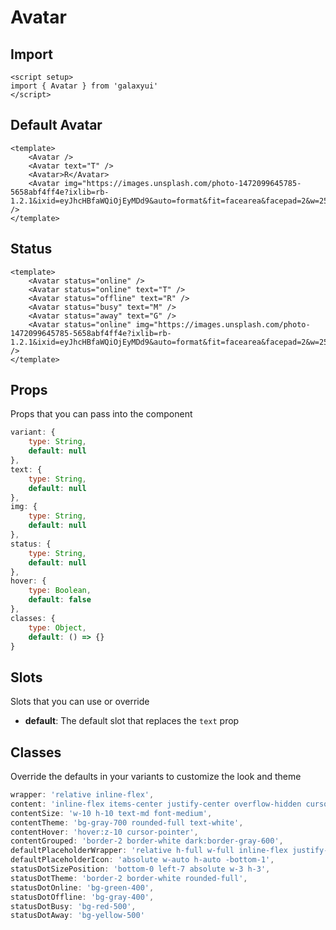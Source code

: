 <script setup>
import AvatarExample from './avatar/examples/AvatarExample.vue'
import AvatarStatusExample from './avatar/examples/AvatarStatusExample.vue'
</script>

# Avatar

## Import
```vue
<script setup>
import { Avatar } from 'galaxyui'
</script>
```

## Default Avatar

<AvatarExample />

```vue
<template>
    <Avatar />
    <Avatar text="T" />
    <Avatar>R</Avatar>
    <Avatar img="https://images.unsplash.com/photo-1472099645785-5658abf4ff4e?ixlib=rb-1.2.1&ixid=eyJhcHBfaWQiOjEyMDd9&auto=format&fit=facearea&facepad=2&w=256&h=256&q=80" />
</template>
```

## Status

<AvatarStatusExample />

```vue
<template>
    <Avatar status="online" />
    <Avatar status="online" text="T" />
    <Avatar status="offline" text="R" />
    <Avatar status="busy" text="M" />
    <Avatar status="away" text="G" />
    <Avatar status="online" img="https://images.unsplash.com/photo-1472099645785-5658abf4ff4e?ixlib=rb-1.2.1&ixid=eyJhcHBfaWQiOjEyMDd9&auto=format&fit=facearea&facepad=2&w=256&h=256&q=80" />
</template>
```

## Props
Props that you can pass into the component

```js
variant: {
    type: String,
    default: null
},
text: {
    type: String,
    default: null
},
img: {
    type: String,
    default: null
},
status: {
    type: String,
    default: null
},
hover: {
    type: Boolean,
    default: false
},
classes: {
    type: Object,
    default: () => {}
}
```

## Slots
Slots that you can use or override

- **default**: The default slot that replaces the `text` prop

## Classes
Override the defaults in your variants to customize the look and theme

```js
wrapper: 'relative inline-flex',
content: 'inline-flex items-center justify-center overflow-hidden cursor-default',
contentSize: 'w-10 h-10 text-md font-medium',
contentTheme: 'bg-gray-700 rounded-full text-white',
contentHover: 'hover:z-10 cursor-pointer',
contentGrouped: 'border-2 border-white dark:border-gray-600',
defaultPlaceholderWrapper: 'relative h-full w-full inline-flex justify-center items-center overflow-hidden',
defaultPlaceholderIcon: 'absolute w-auto h-auto -bottom-1',
statusDotSizePosition: 'bottom-0 left-7 absolute w-3 h-3',
statusDotTheme: 'border-2 border-white rounded-full',
statusDotOnline: 'bg-green-400',
statusDotOffline: 'bg-gray-400',
statusDotBusy: 'bg-red-500',
statusDotAway: 'bg-yellow-500'
```